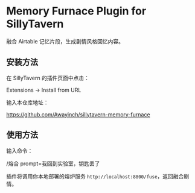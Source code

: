 # Memory Furnace Plugin for SillyTavern

融合 Airtable 记忆片段，生成剧情风格回忆内容。

## 安装方法

在 SillyTavern 的插件页面中点击：

Extensions → Install from URL

输入本仓库地址：

https://github.com/Awayinch/sillytavern-memory-furnace


## 使用方法

输入命令：

/熔合 prompt=我回到实验室，钥匙丢了

插件将调用你本地部署的熔炉服务 `http://localhost:8800/fuse`，返回融合剧情。
